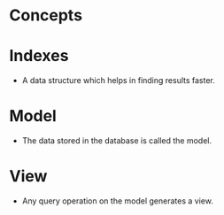 Concepts
=======

# Indexes
- A data structure which helps in finding results faster.

# Model
- The data stored in the database is called the model.

# View
- Any query operation on the model generates a view.

